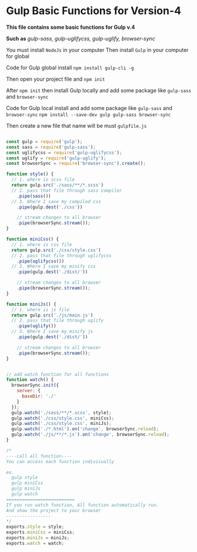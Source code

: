 # Gulp Basic Functions for Version-4 #

**This file contains some basic functions for Gulp v.4**

**Such as**
*gulp-sass,*
*gulp-uglifycss,*
*gulp-uglify,*
*browser-sync*

You must install `NodeJs` in your computer
Then install `Gulp` in your computer for global

Code for Gulp global install
`npm install gulp-cli -g`

Then open your project file and `npm init`

After `npm init` then install Gulp locally and add some package like `gulp-sass` and `browser-sync`

Code for Gulp local install and add some package like `gulp-sass` and `browser-sync`
`npm install --save-dev gulp gulp-sass browser-sync`

Then create a new file that name will be must `gulpfile.js`


```javaScript

const gulp = require('gulp');
const sass = require('gulp-sass');
const uglifycss = require('gulp-uglifycss');
const uglify = require('gulp-uglify');
const browserSync = require('browser-sync').create();

function style() {
  // 1. where is scss file
  return gulp.src('./sass/**/*.scss')
  // 2. pass that file through sass compiler
    .pipe(sass())
  // 3. Where I save my compiled css
    .pipe(gulp.dest('./css'))

    // stream changes to all browser
    .pipe(browserSync.stream());
}

function miniCss() {
  // 1. where is css file
  return gulp.src('./css/style.css')
  // 2. pass that file through uglifycss
    .pipe(uglifycss())
  // 3. Where I save my minify css
    .pipe(gulp.dest('./dist/'))

    // stream changes to all browser
    .pipe(browserSync.stream());
}

function miniJs() {
  // 1. where is js file
  return gulp.src('./js/main.js')
  // 2. pass that file through uglify
    .pipe(uglify())
  // 3. Where I save my minify js
    .pipe(gulp.dest('./dist/'))

    // stream changes to all browser
    .pipe(browserSync.stream());
}


// add watch function for all functions
function watch() {
  browserSync.init({
    server: {
      baseDir: './'
    }
  });
  gulp.watch('./sass/**/*.scss', style);
  gulp.watch('./css/style.css', miniCss);
  gulp.watch('./css/style.css', miniJs);
  gulp.watch('./*.html').on('change', browserSync.reload);
  gulp.watch('./js/**/*.js').on('change', browserSync.reload);
}

/*
----call all function----
You can access each function indivisually

ex.
  gulp style
  gulp miniCss
  gulp miniJs
  gulp watch
==========================
If you run watch function, All function automatically run.
And show the project to your browser
-----------------
*/
exports.style = style;
exports.miniCss = miniCss;
exports.miniJs = miniJs;
exports.watch = watch;

```